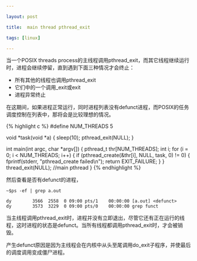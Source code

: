 ```yaml
---

layout: post  

title:  main thread pthread_exit

tags: [linux]

---
```


当一个POSIX threads process的主线程调用pthread\_exit，而其它线程继续运行时，进程会继续停留，直到遇到下面三种情况才会终止：

* 所有其他的线程也调用pthread\_exit
* 它们中的一个调用\_exit或exit
* 进程异常终止

在这期间，如果进程正常运行，同时进程列表没有defunct进程，而POSIX的任务调度控制在列表中，那将会是比较理想的情况。
	
{% highlight c %}
#define NUM_THREADS 5
	
void *task(void *a) {
  sleep(10);
  pthread_exit(NULL);
}
	
int main(int argc, char *argv[]) {
  pthread_t thr[NUM_THREADS];
  int i;
  for (i = 0; i < NUM_THREADS; i++) {
    if (pthread_create(&thr[i], NULL, task, 0) != 0) {
      fprintf(stderr, "pthread_create failed\n");
      return EXIT_FAILURE;
    }
  }
  thread_exit(NULL);     //main pthread 
}
{% endhighlight %}


然后查看是否有defunct的进程，
    

`~$ps -ef | grep a.out`

    dy        3566  2558  0 09:00 pts/1    00:00:00 [a.out] <defunct>
    dy        3573  3229  0 09:00 pts/0    00:00:00 grep funct

当主线程调用pthread\_exit时，进程并没有立即退出，尽管它还有正在运行的线程，这时进程的状态是defunct。当所有线程都调用pthread\_exit时，才会被销毁。

产生defunct原因是因为主线程会在内核中从头至尾调用do_exit子程序，并使最后的调度调用变成僵尸进程。

